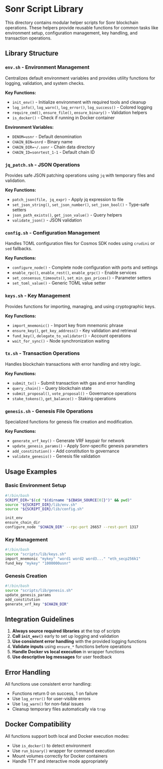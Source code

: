 # Sonr Script Library

This directory contains modular helper scripts for Sonr blockchain operations. These helpers provide reusable functions for common tasks like environment setup, configuration management, key handling, and transaction operations.

## Library Structure

### `env.sh` - Environment Management
Centralizes default environment variables and provides utility functions for logging, validation, and system checks.

**Key Functions:**
- `init_env()` - Initialize environment with required tools and cleanup
- `log_info()`, `log_warn()`, `log_error()`, `log_success()` - Colored logging
- `require_cmd()`, `ensure_file()`, `ensure_binary()` - Validation helpers
- `is_docker()` - Check if running in Docker container

**Environment Variables:**
- `DENOM=usnr` - Default denomination
- `CHAIN_BIN=snrd` - Binary name
- `CHAIN_DIR=~/.sonr` - Chain data directory
- `CHAIN_ID=sonrtest_1-1` - Default chain ID

### `jq_patch.sh` - JSON Operations
Provides safe JSON patching operations using `jq` with temporary files and validation.

**Key Functions:**
- `patch_json(file, jq_expr)` - Apply jq expression to file
- `set_json_string()`, `set_json_number()`, `set_json_bool()` - Type-safe setters
- `json_path_exists()`, `get_json_value()` - Query helpers
- `validate_json()` - JSON validation

### `config.sh` - Configuration Management
Handles TOML configuration files for Cosmos SDK nodes using `crudini` or `sed` fallbacks.

**Key Functions:**
- `configure_node()` - Complete node configuration with ports and settings
- `enable_rpc()`, `enable_rest()`, `enable_grpc()` - Enable services
- `set_consensus_timeouts()`, `set_min_gas_prices()` - Parameter setters
- `set_toml_value()` - Generic TOML value setter

### `keys.sh` - Key Management
Provides functions for importing, managing, and using cryptographic keys.

**Key Functions:**
- `import_mnemonic()` - Import key from mnemonic phrase
- `ensure_key()`, `get_key_address()` - Key validation and retrieval
- `fund_key()`, `delegate_to_validator()` - Account operations
- `wait_for_sync()` - Node synchronization waiting

### `tx.sh` - Transaction Operations
Handles blockchain transactions with error handling and retry logic.

**Key Functions:**
- `submit_tx()` - Submit transaction with gas and error handling
- `query_chain()` - Query blockchain state
- `submit_proposal()`, `vote_proposal()` - Governance operations
- `stake_tokens()`, `get_balance()` - Staking operations

### `genesis.sh` - Genesis File Operations
Specialized functions for genesis file creation and modification.

**Key Functions:**
- `generate_vrf_key()` - Generate VRF keypair for network
- `update_genesis_params()` - Apply Sonr-specific genesis parameters
- `add_constitution()` - Add constitution to governance
- `validate_genesis()` - Genesis file validation

## Usage Examples

### Basic Environment Setup
```bash
#!/bin/bash
SCRIPT_DIR="$(cd "$(dirname "${BASH_SOURCE[0]}")" && pwd)"
source "${SCRIPT_DIR}/lib/env.sh"
source "${SCRIPT_DIR}/lib/config.sh"

init_env
ensure_chain_dir
configure_node "$CHAIN_DIR" --rpc-port 26657 --rest-port 1317
```

### Key Management
```bash
#!/bin/bash
source "scripts/lib/keys.sh"
import_mnemonic "mykey" "word1 word2 word3..." "eth_secp256k1"
fund_key "mykey" "1000000usnr"
```

### Genesis Creation
```bash
#!/bin/bash
source "scripts/lib/genesis.sh"
update_genesis_params
add_constitution
generate_vrf_key "$CHAIN_DIR"
```

## Integration Guidelines

1. **Always source required libraries** at the top of scripts
2. **Call `init_env()`** early to set up logging and validation
3. **Use consistent error handling** with the provided logging functions
4. **Validate inputs** using `ensure_*` functions before operations
5. **Handle Docker vs local execution** in wrapper functions
6. **Use descriptive log messages** for user feedback

## Error Handling

All functions use consistent error handling:
- Functions return 0 on success, 1 on failure
- Use `log_error()` for user-visible errors
- Use `log_warn()` for non-fatal issues
- Cleanup temporary files automatically via `trap`

## Docker Compatibility

All functions support both local and Docker execution modes:
- Use `is_docker()` to detect environment
- Use `run_binary()` wrapper for command execution
- Mount volumes correctly for Docker containers
- Handle TTY and interactive mode appropriately